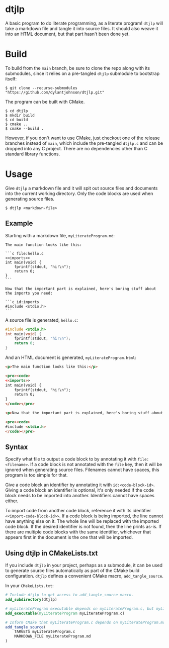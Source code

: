 # dtjlp

A basic program to do literate programming, as a literate program! `dtjlp` will take a markdown file and tangle it into source files. It should also weave it into an HTML document, but that part hasn't been done yet.

# Build

To build from the `main` branch, be sure to clone the repo along with its submodules, since it relies on a pre-tangled `dtjlp` submodule to bootstrap itself:

```
$ git clone --recurse-submodules "https://github.com/dylantjohnson/dtjlp.git"
```

The program can be built with CMake.

```
$ cd dtjlp
$ mkdir build
$ cd build
$ cmake ..
$ cmake --build .
```

However, if you don't want to use CMake, just checkout one of the release branches instead of `main`, which include the pre-tangled `dtjlp.c` and can be dropped into any C project. There are no dependencies other than C standard library functions.

# Usage

Give `dtjlp` a markdown file and it will spit out source files and documents into the current working directory. Only the code blocks are used when generating source files.

```
$ dtjlp <markdown-file>
```

## Example

Starting with a markdown file, `myLiterateProgram.md`:

````
The main function looks like this:

```c file:hello.c
<<imports>>
int main(void) {
	fprintf(stdout, "hi!\n");
	return 0;
}
```

Now that the important part is explained, here's boring stuff about the imports you need:

```c id:imports
#include <stdio.h>
```
````

A source file is generated, `hello.c`:

```c
#include <stdio.h>
int main(void) {
	fprintf(stdout, "hi!\n");
	return 0;
}
```

And an HTML document is generated, `myLiterateProgram.html`:

```html
<p>The main function looks like this:</p>

<pre><code>
<<imports>>
int main(void) {
	fprintf(stdout, "hi!\n");
	return 0;
}
</code></pre>

<p>Now that the important part is explained, here's boring stuff about the imports you need:</p>

<pre><code>
#include <stdio.h>
</code></pre>
```

## Syntax

Specify what file to output a code block to by annotating it with `file:<filename>`. If a code block is not annotated with the `file` key, then it will be ignored when generating source files. Filenames cannot have spaces, this program is too simple for that.

Give a code block an identifier by annotating it with `id:<code-block-id>`. Giving a code block an identifier is optional, it's only needed if the code block needs to be imported into another. Identifiers cannot have spaces either.

To import code from another code block, reference it with its identifier `<<import-code-block-id>>`. If a code block is being imported, the line cannot have anything else on it. The whole line will be replaced with the imported code block. If the desired identifier is not found, then the line prints as-is. If there are multiple code blocks with the same identifier, whichever that appears first in the document is the one that will be imported.

## Using dtjlp in CMakeLists.txt

If you include `dtjlp` in your project, perhaps as a submodule, it can be used to generate source files automatically as part of the CMake build configuration. `dtjlp` defines a convenient CMake macro, `add_tangle_source`.

In your `CMakeLists.txt`:

```cmake
# Include dtjlp to get access to add_tangle_source macro.
add_subdirectory(dtjlp)

# myLiterateProgram executable depends on myLiterateProgram.c, but myLiterateProgram.c does not exist initially.
add_executable(myLiterateProgram myLiterateProgram.c)

# Inform CMake that myLiterateProgram.c depends on myLiterateProgram.md and can generate the source file by tangling it.
add_tangle_source(
	TARGETS myLiterateProgram.c
	MARKDOWN_FILE myLiterateProgram.md
)
```

